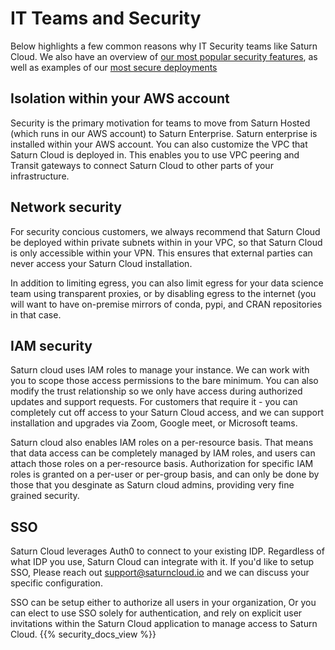 # IT Teams and Security

Below highlights a few common reasons why IT Security teams like Saturn Cloud. We also have an overview of [our most popular security features](/docs), as well as examples of our [most secure deployments](/docs)

## Isolation within your AWS account

Security is the primary motivation for teams to move from Saturn Hosted (which runs in our AWS account) to Saturn Enterprise. Saturn enterprise is installed within your AWS account. You can also customize the VPC that Saturn Cloud is deployed in. This enables you to use VPC peering and Transit gateways to connect Saturn Cloud to other parts of your infrastructure.

## Network security

For security concious customers, we always recommend that Saturn Cloud be deployed within private subnets within in your VPC, so that Saturn Cloud is only accessible within your VPN. This ensures that external parties can never access your Saturn Cloud installation.

In addition to limiting egress, you can also limit egress for your data science team using transparent proxies, or by disabling egress to the internet (you will want to have on-premise mirrors of conda, pypi, and CRAN repositories in that case.

## IAM security

Saturn cloud uses IAM roles to manage your instance. We can work with you to scope those access permissions to the bare minimum. You can also modify the trust relationship so we only have access during authorized updates and support requests. For customers that require it - you can completely cut off access to your Saturn Cloud access, and we can support installation and upgrades via Zoom, Google meet, or Microsoft teams.

Saturn cloud also enables IAM roles on a per-resource basis. That means that data access can be completely managed by IAM roles, and users can attach those roles on a per-resource basis. Authorization for specific IAM roles is granted on a per-user or per-group basis, and can only be done by those that you desginate as Saturn cloud admins, providing very fine grained security.

## SSO

Saturn Cloud leverages Auth0 to connect to your existing IDP. Regardless of what IDP you use, Saturn Cloud can integrate with it. If you'd like to setup SSO, Please reach out support@saturncloud.io and we can discuss your specific configuration.

SSO can be setup either to authorize all users in your organization, Or you can elect to use SSO solely for authentication, and rely on explicit user invitations within the Saturn Cloud application to manage access to Saturn Cloud.
{{% security_docs_view %}}

